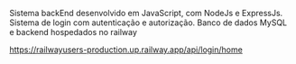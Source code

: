 Sistema backEnd desenvolvido em JavaScript, com NodeJs e ExpressJs.
Sistema de login com autenticação e autorização.
Banco de dados MySQL  e backend hospedados no railway

https://railwayusers-production.up.railway.app/api/login/home
